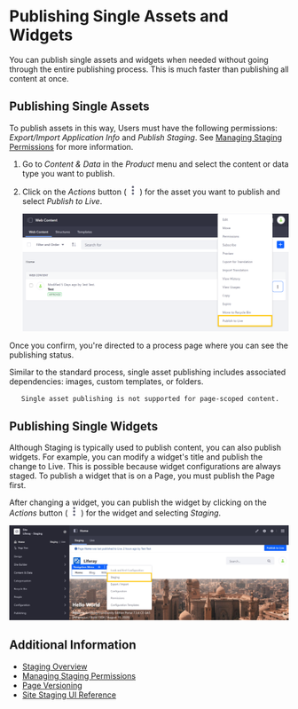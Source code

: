 # Publishing Single Assets and Widgets

You can publish single assets and widgets when needed without going through the entire publishing process. This is much faster than publishing all content at once.

## Publishing Single Assets

To publish assets in this way, Users must have the following permissions: *Export/Import Application Info* and *Publish Staging*. See [Managing Staging Permissions](./managing-staging-permissions.md) for more information.

1. Go to *Content & Data* in the *Product* menu and select the content or data type you want to publish.

1. Click on the *Actions* button ( ![Actions button](../../../images/icon-actions.png) ) for the asset you want to publish and select *Publish to Live*.

   ![Click on the Actions button for the asset you want to publish, and select Publish to Live.](./publishing-single-assets-and-widgets/images/01.png)

Once you confirm, you're directed to a process page where you can see the publishing status.

Similar to the standard process, single asset publishing includes associated dependencies: images, custom templates, or folders.

```note::
   Single asset publishing is not supported for page-scoped content.
```

## Publishing Single Widgets

Although Staging is typically used to publish content, you can also publish widgets. For example, you can modify a widget's title and publish the change to Live. This is possible because widget configurations are always staged. To publish a widget that is on a Page, you must publish the Page first.

After changing a widget, you can publish the widget by clicking on the *Actions* button ( ![Actions button](../../../images/icon-actions.png) ) for the widget and selecting *Staging*.

![Click on a widget's Action button, and select Staging.](./publishing-single-assets-and-widgets/images/04.png)

## Additional Information

* [Staging Overview](./staging-overview.md)
* [Managing Staging Permissions](./managing-staging-permissions.md)
* [Page Versioning](./page-versioning.md)
* [Site Staging UI Reference](./site-staging-ui-reference.md)

